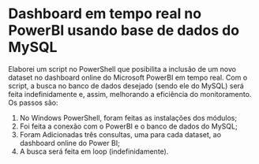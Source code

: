 # Dashboard em tempo real no PowerBI usando base de dados do MySQL

Elaborei um script no PowerShell que posibilita a inclusão de um novo dataset no dashboard online do Microsoft PowerBI em tempo real. Com o script, a busca no banco de dados desejado (sendo ele do MySQL) será feita indefinidamente e, assim, melhorando a eficiência do monitoramento. Os passos são:

1. No Windows PowerShell, foram feitas as instalações dos módulos; 
2. Foi feita a conexão com o PowerBI e o banco de dados do MySQL;
3. Foram Adicionadas três consultas, uma para cada dataset, ao dashboard online do Power BI;
4. A busca será feita em loop (indefinidamente).
